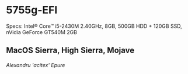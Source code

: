 # 5755g-EFI
Specs: Intel® Core™ i5-2430M 2.40GHz, 8GB, 500GB HDD + 120GB SSD, nVidia GeForce GT540M 2GB
## MacOS Sierra, High Sierra, Mojave
###### Alexandru 'acitex' Epure
